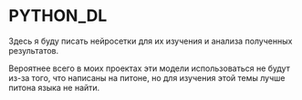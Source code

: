 # PYTHON_DL

Здесь я буду писать нейросетки для их изучения и анализа полученных результатов. 

Вероятнее всего в моих проектах эти модели использоваться не будут из-за того, что написаны на питоне, но для изучения этой темы лучше питона языка не найти.
